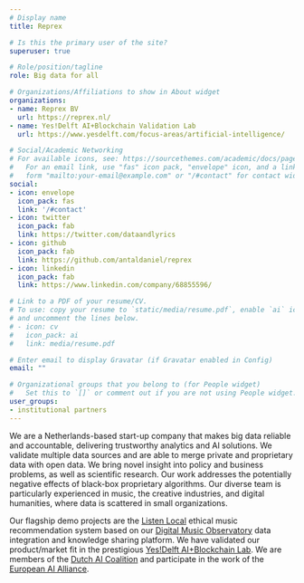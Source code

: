 ```yaml
---
# Display name
title: Reprex

# Is this the primary user of the site?
superuser: true

# Role/position/tagline
role: Big data for all

# Organizations/Affiliations to show in About widget
organizations:
- name: Reprex BV
  url: https://reprex.nl/
- name: Yes!Delft AI+Blockchain Validation Lab
  url: https://www.yesdelft.com/focus-areas/artificial-intelligence/

# Social/Academic Networking
# For available icons, see: https://sourcethemes.com/academic/docs/page-builder/#icons
#   For an email link, use "fas" icon pack, "envelope" icon, and a link in the
#   form "mailto:your-email@example.com" or "/#contact" for contact widget.
social:
- icon: envelope
  icon_pack: fas
  link: '/#contact'
- icon: twitter
  icon_pack: fab
  link: https://twitter.com/dataandlyrics
- icon: github
  icon_pack: fab
  link: https://github.com/antaldaniel/reprex
- icon: linkedin
  icon_pack: fab
  link: https://www.linkedin.com/company/68855596/

# Link to a PDF of your resume/CV.
# To use: copy your resume to `static/media/resume.pdf`, enable `ai` icons in `params.toml`, 
# and uncomment the lines below.
# - icon: cv
#   icon_pack: ai
#   link: media/resume.pdf

# Enter email to display Gravatar (if Gravatar enabled in Config)
email: ""

# Organizational groups that you belong to (for People widget)
#   Set this to `[]` or comment out if you are not using People widget.
user_groups:
- institutional partners
---
```


We are a Netherlands-based start-up company that makes big data reliable and accountable, delivering trustworthy analytics and AI solutions. We validate multiple data sources and are able to merge private and proprietary data with open data. We bring novel insight into policy and business problems, as well as scientific research. Our work addresses the potentially negative effects of black-box proprietary algorithms. Our diverse team is particularly experienced in music, the creative industries, and digital humanities, where data is scattered in small organizations.

Our flagship demo projects are the [Listen Local](https://reprex.nl//project/listen-local/)  ethical music recommendation system based on our [Digital Music Observatory](https://music.dataobservatory.eu/) data integration and knowledge sharing platform. We have validated our product/market fit in the prestigious [Yes!Delft AI+Blockchain Lab](/post/2020-09-25-yesdelft-validation/). We are members of the [Dutch AI Coalition](https://reprex.nl/post/2021-02-16-nlaic/) and participate in the work of the [European AI Alliance](https://digital-strategy.ec.europa.eu/en/policies/european-ai-alliance).

